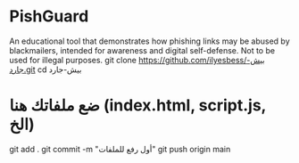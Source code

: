 # PishGuard
An educational tool that demonstrates how phishing links may be abused by blackmailers, intended for awareness and digital self-defense. Not to be used for illegal purposes.
git clone https://github.com/ilyesbess/بيش-جارد.git
cd بيش-جارد
# ضع ملفاتك هنا (index.html, script.js, الخ)
git add .
git commit -m "أول رفع للملفات"
git push origin main
